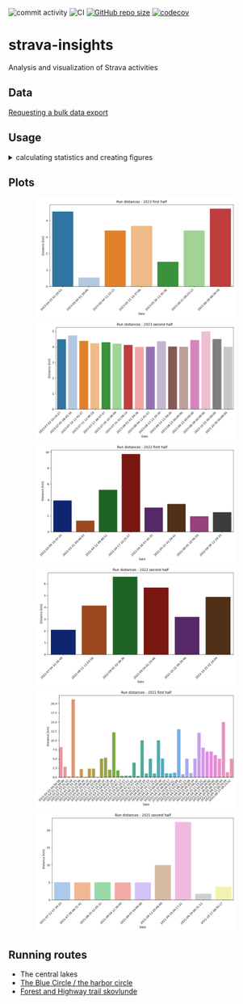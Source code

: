 ![commit activity](https://img.shields.io/github/commit-activity/m/TheNewThinkTank/strava-insights)
![CI](https://github.com/TheNewThinkTank/strava-insights/actions/workflows/wf.yml/badge.svg)
[![GitHub repo size](https://img.shields.io/github/repo-size/TheNewThinkTank/strava-insights?style=flat&logo=github&logoColor=whitesmoke&label=Repo%20Size)](https://github.com/TheNewThinkTank/strava-insights/archive/refs/heads/main.zip)
[![codecov](https://codecov.io/gh/TheNewThinkTank/strava-insights/branch/main/graph/badge.svg)](https://codecov.io/gh/TheNewThinkTank/strava-insights)

# strava-insights

Analysis and visualization of Strava activities

## Data

[Requesting a bulk data export](https://support.strava.com/hc/en-us/articles/216918437-Exporting-your-Data-and-Bulk-Export#h_01GG58HC4F1BGQ9PQZZVANN6WF)

## Usage

<details>
  <summary>calculating statistics and creating figures</summary>

running the Python module to create figures:<br>
`python3 src/plot.py`

running the TypeScript module to calculate statistics:<br>
compilation: `tsc src/calc.ts`<br>
running: `node src/calc.js`

</details>

## Plots

<p align="center">
  <img src="img/2023_first_half_run_distances_bar_plot.png" width="400"/>
  <img src="img/2023_second_half_run_distances_bar_plot.png" width="400"/>
  <img src="img/2022_first_half_run_distances_bar_plot.png" width="400"/>
  <img src="img/2022_second_half_run_distances_bar_plot.png" width="400"/>
  <img src="img/2021_first_half_run_distances_bar_plot.png" width="400"/>
  <img src="img/2021_second_half_run_distances_bar_plot.png" width="400"/>
</p>


## Running routes

- The central lakes
- [The Blue Circle / the harbor circle](https://www.visitcopenhagen.com/copenhagen/planning/harbour-circle-gdk1117372)
- [Forest and Highway trail skovlunde](https://www.mypacer.com/routes/56211/forest-and-highway-walk-trail-skovlunde-capital-region-of-denmark-denmark)
